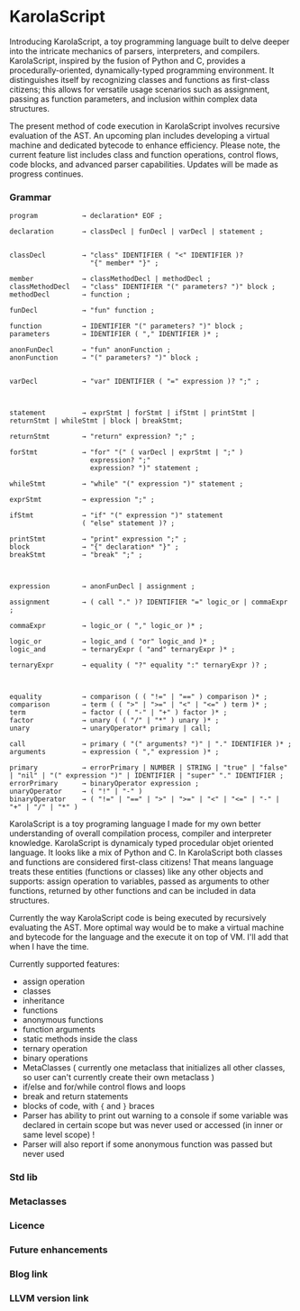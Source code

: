# KarolaScript

Introducing KarolaScript, a toy programming language built to delve deeper into the intricate mechanics of parsers, interpreters, and compilers. 
KarolaScript, inspired by the fusion of Python and C, provides a procedurally-oriented, dynamically-typed programming environment. 
It distinguishes itself by recognizing classes and functions as first-class citizens; this allows for versatile usage scenarios such as assignment, passing as function parameters, and inclusion within complex data structures.

The present method of code execution in KarolaScript involves recursive evaluation of the AST. 
An upcoming plan includes developing a virtual machine and dedicated bytecode to enhance efficiency. 
Please note, the current feature list includes class and function operations, control flows, code blocks, and advanced parser capabilities. 
Updates will be made as progress continues.

### Grammar

```
program           → declaration* EOF ;

declaration       → classDecl | funDecl | varDecl | statement ;


classDecl         → "class" IDENTIFIER ( "<" IDENTIFIER )?
                    "{" member* "}" ;

member            → classMethodDecl | methodDecl ;
classMethodDecl   → "class" IDENTIFIER "(" parameters? ")" block ;
methodDecl        → function ;

funDecl           → "fun" function ;

function          → IDENTIFIER "(" parameters? ")" block ;
parameters        → IDENTIFIER ( "," IDENTIFIER )* ;

anonFunDecl       → "fun" anonFunction ;
anonFunction      → "(" parameters? ")" block ;


varDecl           → "var" IDENTIFIER ( "=" expression )? ";" ;



statement         → exprStmt | forStmt | ifStmt | printStmt | returnStmt | whileStmt | block | breakStmt;

returnStmt        → "return" expression? ";" ;

forStmt           → "for" "(" ( varDecl | exprStmt | ";" )
                    expression? ";"
                    expression? ")" statement ;

whileStmt         → "while" "(" expression ")" statement ;

exprStmt          → expression ";" ;

ifStmt            → "if" "(" expression ")" statement
                  ( "else" statement )? ;

printStmt         → "print" expression ";" ;
block             → "{" declaration* "}" ;
breakStmt         → "break" ";" ;



expression        → anonFunDecl | assignment ;

assignment        → ( call "." )? IDENTIFIER "=" logic_or | commaExpr ;

commaExpr         → logic_or ( "," logic_or )* ;

logic_or          → logic_and ( "or" logic_and )* ;
logic_and         → ternaryExpr ( "and" ternaryExpr )* ;

ternaryExpr       → equality ( "?" equality ":" ternaryExpr )? ;



equality          → comparison ( ( "!=" | "==" ) comparison )* ;
comparison        → term ( ( ">" | ">=" | "<" | "<=" ) term )* ;
term              → factor ( ( "-" | "+" ) factor )* ;
factor            → unary ( ( "/" | "*" ) unary )* ;
unary             → unaryOperator* primary | call;

call              → primary ( "(" arguments? ")" | "." IDENTIFIER )* ;
arguments         → expression ( "," expression )* ;

primary           → errorPrimary | NUMBER | STRING | "true" | "false" | "nil" | "(" expression ")" | IDENTIFIER | "super" "." IDENTIFIER ;
errorPrimary      → binaryOperator expression ;
unaryOperator     → ( "!" | "-" )
binaryOperator    → ( "!=" | "==" | ">" | ">=" | "<" | "<=" | "-" | "+" | "/" | "*" )
```





KarolaScript is a toy programing language I made for my own better understanding of overall compilation process, compiler and interpreter knowledge.
KarolaScript is dynamicaly typed procedular objet oriented language. It looks like a mix of Python and C. In KarolaScript both classes and functions are considered first-class citizens!
That means language treats these entities (functions or classes) like any other objects and supports: assign operation to variables, passed as arguments to other functions, returned by other functions and can be included in data structures.

Currently the way KarolaScript code is being executed by recursively evaluating the AST.
More optimal way would be to make a virtual machine and bytecode for the language and the execute it on top of VM.
I'll add that when I have the time.

Currently supported features:
- assign operation
- classes
- inheritance
- functions
- anonymous functions
- function arguments
- static methods inside the class
- ternary operation
- binary operations
- MetaClasses ( currently one metaclass that initializes all other classes, so user can't currently create their own metaclass )
- if/else and for/while control flows and loops
- break and return statements
- blocks of code, with `{` and `}` braces
- Parser has ability to print out warning to a console if some variable was declared in certain scope but was never used or accessed (in inner or same level scope) !
- Parser will also report if some anonymous function was passed but never used

### Std lib

### Metaclasses

### Licence

### Future enhancements

### Blog link

### LLVM version link
